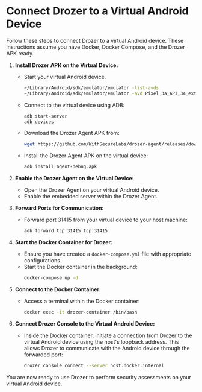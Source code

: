 # Connect Drozer to a Virtual Android Device

Follow these steps to connect Drozer to a virtual Android device. These instructions assume you have Docker, Docker Compose, and the Drozer APK ready.

1. **Install Drozer APK on the Virtual Device:**
   - Start your virtual Android device.
     ```bash
     ~/Library/Android/sdk/emulator/emulator -list-avds
     ~/Library/Android/sdk/emulator/emulator -avd Pixel_3a_API_34_extension_level_7_arm64-v8a
     ```
   - Connect to the virtual device using ADB:
     ```bash
     adb start-server
     adb devices
     ```
   - Download the Drozer Agent APK from:
     ```bash
     wget https://github.com/WithSecureLabs/drozer-agent/releases/download/2.5.2/agent-debug.apk
     ```
   - Install the Drozer Agent APK on the virtual device:
     ```bash
     adb install agent-debug.apk
     ```

2. **Enable the Drozer Agent on the Virtual Device:**
   - Open the Drozer Agent on your virtual Android device.
   - Enable the embedded server within the Drozer Agent.

3. **Forward Ports for Communication:**
   - Forward port 31415 from your virtual device to your host machine:
     ```bash
     adb forward tcp:31415 tcp:31415
     ```

4. **Start the Docker Container for Drozer:**
   - Ensure you have created a `docker-compose.yml` file with appropriate configurations.
   - Start the Docker container in the background:
     ```bash
     docker-compose up -d
     ```

5. **Connect to the Docker Container:**
   - Access a terminal within the Docker container:
     ```bash
     docker exec -it drozer-container /bin/bash
     ```

6. **Connect Drozer Console to the Virtual Android Device:**
   - Inside the Docker container, initiate a connection from Drozer to the virtual Android device using the host's loopback address. This allows Drozer to communicate with the Android device through the forwarded port:
     ```bash
     drozer console connect --server host.docker.internal
     ```

You are now ready to use Drozer to perform security assessments on your virtual Android device. 
